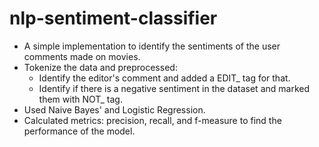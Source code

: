 # nlp-sentiment-classifier
- A simple implementation to identify the sentiments of the user comments made on movies.
- Tokenize the data and preprocessed:
    - Identify the editor's comment and added a EDIT_ tag for that.
    - Identify if there is a negative sentiment in the dataset and marked them with NOT_ tag.
- Used Naive Bayes' and Logistic Regression.
- Calculated metrics: precision, recall, and f-measure to find the performance of the model.  

